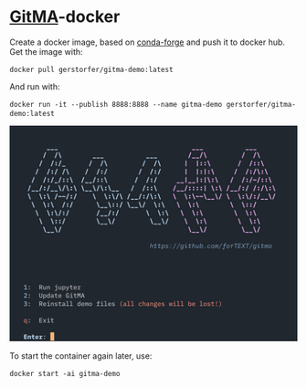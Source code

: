 # [GitMA](https://github.com/forTEXT/gitma)-docker

Create a docker image, based on [conda-forge](https://conda-forge.org) and push it to docker hub. Get the image with:

```
docker pull gerstorfer/gitma-demo:latest
```

And run with: 

```
docker run -it --publish 8888:8888 --name gitma-demo gerstorfer/gitma-demo:latest 
```

![screenshot](screenshot.png)

To start the container again later, use:

```
docker start -ai gitma-demo
```
